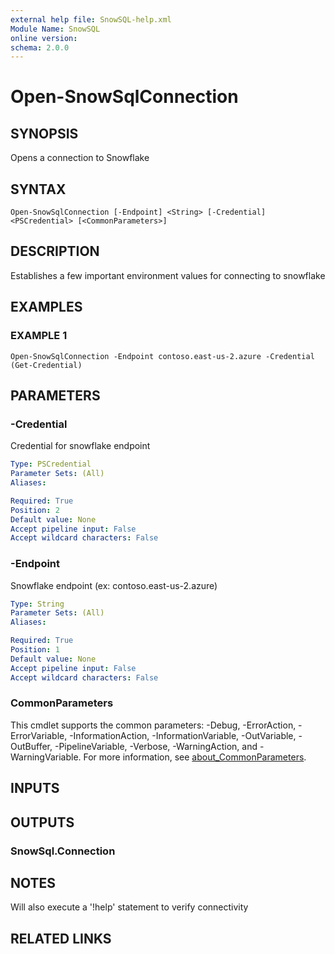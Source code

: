 ```yaml
---
external help file: SnowSQL-help.xml
Module Name: SnowSQL
online version:
schema: 2.0.0
---
```


# Open-SnowSqlConnection

## SYNOPSIS
Opens a connection to Snowflake

## SYNTAX

```
Open-SnowSqlConnection [-Endpoint] <String> [-Credential] <PSCredential> [<CommonParameters>]
```

## DESCRIPTION
Establishes a few important environment values for connecting to snowflake

## EXAMPLES

### EXAMPLE 1
```
Open-SnowSqlConnection -Endpoint contoso.east-us-2.azure -Credential (Get-Credential)
```

## PARAMETERS

### -Credential
Credential for snowflake endpoint

```yaml
Type: PSCredential
Parameter Sets: (All)
Aliases:

Required: True
Position: 2
Default value: None
Accept pipeline input: False
Accept wildcard characters: False
```

### -Endpoint
Snowflake endpoint (ex: contoso.east-us-2.azure)

```yaml
Type: String
Parameter Sets: (All)
Aliases:

Required: True
Position: 1
Default value: None
Accept pipeline input: False
Accept wildcard characters: False
```

### CommonParameters
This cmdlet supports the common parameters: -Debug, -ErrorAction, -ErrorVariable, -InformationAction, -InformationVariable, -OutVariable, -OutBuffer, -PipelineVariable, -Verbose, -WarningAction, and -WarningVariable. For more information, see [about_CommonParameters](http://go.microsoft.com/fwlink/?LinkID=113216).

## INPUTS

## OUTPUTS

### SnowSql.Connection
## NOTES
Will also execute a '!help' statement to verify connectivity

## RELATED LINKS
